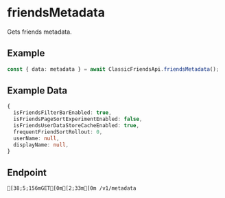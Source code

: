 
# friendsMetadata
Gets friends metadata.



## Example
```ts copy showLineNumbers
const { data: metadata } = await ClassicFriendsApi.friendsMetadata(); 
```


## Example Data
```ts copy showLineNumbers
{
  isFriendsFilterBarEnabled: true,
  isFriendsPageSortExperimentEnabled: false,
  isFriendsUserDataStoreCacheEnabled: true,
  frequentFriendSortRollout: 0,
  userName: null,
  displayName: null,
} 
```


## Endpoint
```ansi
[38;5;156mGET[0m[2;33m[0m /v1/metadata
```
  